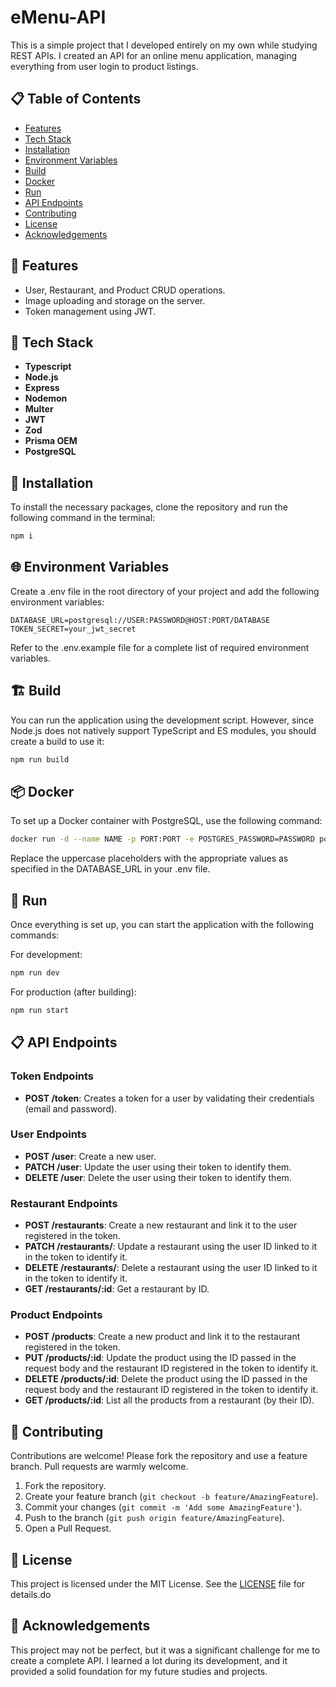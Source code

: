 # eMenu-API

This is a simple project that I developed entirely on my own while studying REST APIs. I created an API for an online menu application, managing everything from user login to product listings.

## 📋 Table of Contents

- [Features](#features)
- [Tech Stack](#tech-stack)
- [Installation](#installation)
- [Environment Variables](#environment-variables)
- [Build](#build)
- [Docker](#docker)
- [Run](#run)
- [API Endpoints](#api-endpoints)
- [Contributing](#contributing)
- [License](#license)
- [Acknowledgements](#acknowledgements)

## 🧰 Features

- User, Restaurant, and Product CRUD operations.
- Image uploading and storage on the server.
- Token management using JWT.

## 📱 Tech Stack

- **Typescript**
- **Node.js**
- **Express**
- **Nodemon**
- **Multer**
- **JWT**
- **Zod**
- **Prisma OEM**
- **PostgreSQL**

## 🔧 Installation

To install the necessary packages, clone the repository and run the following command in the terminal:

```sh
npm i
```

## 🌐 Environment Variables

Create a .env file in the root directory of your project and add the following environment variables:

```text
DATABASE_URL=postgresql://USER:PASSWORD@HOST:PORT/DATABASE
TOKEN_SECRET=your_jwt_secret
```

Refer to the .env.example file for a complete list of required environment variables.

## 🏗 Build

You can run the application using the development script. However, since Node.js does not natively support TypeScript and ES modules, you should create a build to use it:

```sh
npm run build
```

## 📦 Docker

To set up a Docker container with PostgreSQL, use the following command:

```sh
docker run -d --name NAME -p PORT:PORT -e POSTGRES_PASSWORD=PASSWORD postgres
```

Replace the uppercase placeholders with the appropriate values as specified in the DATABASE_URL in your .env file.

## 🏃 Run

Once everything is set up, you can start the application with the following commands:

For development:

```sh
npm run dev
```

For production (after building):

```sh
npm run start
```

## 📋 API Endpoints

### Token Endpoints

- **POST /token**: Creates a token for a user by validating their credentials (email and password).

### User Endpoints

- **POST /user**: Create a new user.
- **PATCH /user**: Update the user using their token to identify them.
- **DELETE /user**: Delete the user using their token to identify them.

### Restaurant Endpoints

- **POST /restaurants**: Create a new restaurant and link it to the user registered in the token.
- **PATCH /restaurants/**: Update a restaurant using the user ID linked to it in the token to identify it.
- **DELETE /restaurants/**: Delete a restaurant using the user ID linked to it in the token to identify it.
- **GET /restaurants/:id**: Get a restaurant by ID.

### Product Endpoints

- **POST /products**: Create a new product and link it to the restaurant registered in the token.
- **PUT /products/:id**: Update the product using the ID passed in the request body and the restaurant ID registered in the token to identify it.
- **DELETE /products/:id**: Delete the product using the ID passed in the request body and the restaurant ID registered in the token to identify it.
- **GET /products/:id**: List all the products from a restaurant (by their ID).

## 🤝 Contributing

Contributions are welcome! Please fork the repository and use a feature branch. Pull requests are warmly welcome.

1. Fork the repository.
2. Create your feature branch (`git checkout -b feature/AmazingFeature`).
3. Commit your changes (`git commit -m 'Add some AmazingFeature'`).
4. Push to the branch (`git push origin feature/AmazingFeature`).
5. Open a Pull Request.

## 📄 License

This project is licensed under the MIT License. See the [LICENSE](./LICENSE) file for details.do

## 🥳 Acknowledgements

This project may not be perfect, but it was a significant challenge for me to create a complete API. I learned a lot during its development, and it provided a solid foundation for my future studies and projects.
